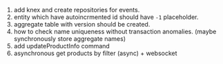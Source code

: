 1. add knex and create repositories for events.
2. entity which have autoincrmented id should have `-1` placeholder.
3. aggregate table with version should be created.
4. how to check name uniqueness without transaction anomalies. (maybe synchronously store aggregate names)
5. add updateProductInfo command
6. asynchronous get products by filter (async) + websocket
